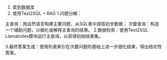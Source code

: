 1. 拿到数据库
2. 使用Text2SQL + RAG
1.问题分解：

主查询：用自然语言构建主要问题，从SQL表中提取初步数据；
次要查询：构造一个辅助问题，以细化或解释主查询的结果。
2.数据检索：使用Text2SQL LlamaIndex模块运行主查询，以获得初始结果集。

3.最终答案生成：使用列表索引在次要问题的基础上进一步细化结果，得出结论性答案。
